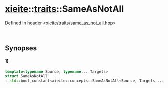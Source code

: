 # [xieite](../../xieite.md)\:\:[traits](../../traits.md)\:\:SameAsNotAll
Defined in header [<xieite/traits/same_as_not_all.hpp>](../../../include/xieite/traits/same_as_not_all.hpp)

&nbsp;

## Synopses
#### 1)
```cpp
template<typename Source, typename... Targets>
struct SameAsNotAll
: std::bool_constant<xieite::concepts::SameAsNotAll<Source, Targets...>> {};
```
